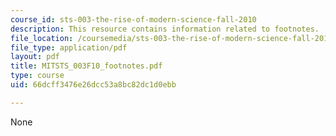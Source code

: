 ```yaml
---
course_id: sts-003-the-rise-of-modern-science-fall-2010
description: This resource contains information related to footnotes.
file_location: /coursemedia/sts-003-the-rise-of-modern-science-fall-2010/66dcff3476e26dcc53a8bc82dc1d0ebb_MITSTS_003F10_footnotes.pdf
file_type: application/pdf
layout: pdf
title: MITSTS_003F10_footnotes.pdf
type: course
uid: 66dcff3476e26dcc53a8bc82dc1d0ebb

---
```

None